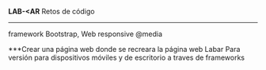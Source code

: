 **LAB-<AR**
Retos de código
***
framework Bootstrap, Web responsive @media

***Crear una página web donde se recreara la página web Labar
Para versión para dispositivos móviles y de escritorio a traves de frameworks


